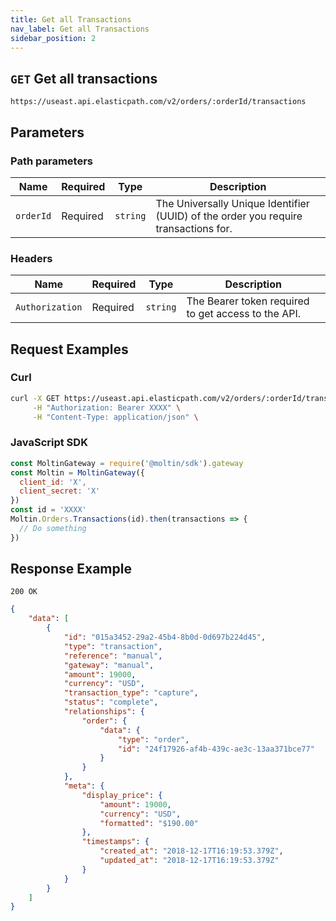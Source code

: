 ```yaml
---
title: Get all Transactions
nav_label: Get all Transactions
sidebar_position: 2
---
```


## `GET` Get all transactions

```http
https://useast.api.elasticpath.com/v2/orders/:orderId/transactions
```

## Parameters

### Path parameters

| Name | Required | Type | Description |
| --- | --- | --- | --- |
| `orderId` | Required | `string` | The Universally Unique Identifier (UUID) of the order you require transactions for. |

### Headers

| Name | Required | Type | Description |
| --- | --- | --- | --- |
| `Authorization` | Required | `string` | The Bearer token required to get access to the API. |

## Request Examples

### Curl

```bash
curl -X GET https://useast.api.elasticpath.com/v2/orders/:orderId/transactions \
     -H "Authorization: Bearer XXXX" \
     -H "Content-Type: application/json" \
```

### JavaScript SDK

```javascript
const MoltinGateway = require('@moltin/sdk').gateway
const Moltin = MoltinGateway({
  client_id: 'X',
  client_secret: 'X'
})
const id = 'XXXX'
Moltin.Orders.Transactions(id).then(transactions => {
  // Do something
})
```

## Response Example

`200 OK`

```json
{
    "data": [
        {
            "id": "015a3452-29a2-45b4-8b0d-0d697b224d45",
            "type": "transaction",
            "reference": "manual",
            "gateway": "manual",
            "amount": 19000,
            "currency": "USD",
            "transaction_type": "capture",
            "status": "complete",
            "relationships": {
                "order": {
                    "data": {
                        "type": "order",
                        "id": "24f17926-af4b-439c-ae3c-13aa371bce77"
                    }
                }
            },
            "meta": {
                "display_price": {
                    "amount": 19000,
                    "currency": "USD",
                    "formatted": "$190.00"
                },
				"timestamps": {
					"created_at": "2018-12-17T16:19:53.379Z",
					"updated_at": "2018-12-17T16:19:53.379Z"
				}
            }
        }
    ]
}
```
